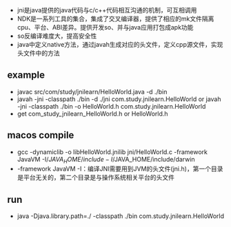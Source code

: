 - jni是java提供的java代码与c/c++代码相互沟通的机制，可互相调用
- NDK是一系列工具的集合，集成了交叉编译器，提供了相应的mk文件隔离cpu、平台、ABI差异。提供开发so、并与java应用打包成apk功能
- so反编译难度大，提高安全性
- java中定义native方法，通过javah生成对应的头文件，定义cpp源文件，实现头文件中的方法

## example
- javac src/com/study/jnilearn/HelloWorld.java -d ./bin
- javah -jni -classpath ./bin -d ./jni com.study.jnilearn.HelloWorld or javah -jni -classpath ./bin -o HelloWorld.h com.study.jnilearn.HelloWorld
- get com_study_jnilearn_HelloWorld.h or HelloWorld.h

## macos compile
- gcc -dynamiclib -o libHelloWorld.jnilib jni/HelloWorld.c -framework JavaVM -I/$JAVA_HOME/include -I/$JAVA_HOME/include/darwin
- -framework JavaVM -I：编译JNI需要用到JVM的头文件(jni.h)，第一个目录是平台无关的，第二个目录是与操作系统相关平台的头文件 


## run
- java -Djava.library.path=./ -classpath ./bin com.study.jnilearn.HelloWorld


